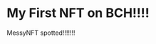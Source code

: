 # My First NFT on BCH!!!!
MessyNFT spotted!!!!!!!
                                                                                                                              